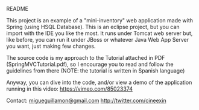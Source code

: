 README

This project is an example of a "mini-inventory" web application made with Spring (using HSQL Database). This is an eclipse project, but you can import with the IDE you like the most. It runs under Tomcat web server but, like before, you can run it under JBoss or whatever Java Web App Server you want, just making few changes.

The source code is my approach to the Tutorial attached in PDF (SpringMVCTutorial.pdf), so I encourage you to read and follow the guidelines from there (NOTE: the tutorial is written in Spanish language)

Anyway, you can dive into the code, and/or view a demo of the application running in this video: https://vimeo.com/85023374

Contact: migueguillamon@gmail.com
		 http://twitter.com/cineexin
